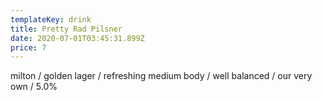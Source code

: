 ```yaml
---
templateKey: drink
title: Pretty Rad Pilsner
date: 2020-07-01T03:45:31.899Z
price: 7
---
```


milton / golden lager / refreshing medium body / well balanced / our very own / 5.0%
